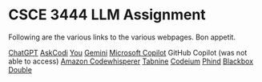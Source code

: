# CSCE 3444 LLM Assignment

Following are the various links to the various webpages. Bon appetit.

[ChatGPT](./website_creation/1.ChatGPT_Website%20creation/gpt.html)
[AskCodi](./website_creation/2.AskCodi_Website%20creation/codi.html)
[You](./website_creation/3.You_Website%20creation/you.html)
[Gemini](./website_creation/4.Google%20Bard_Website%20creation/gemini.html)
[Microsoft Copilot](./website_creation/5.Microsoft%20Copilot_Website%20creation/microsoft_copilot.html)
GitHub Copilot (was not able to access)
[Amazon Codewhisperer](./website_creation/7.Amazon%20Codewhisperer_Website%20creation/amazon.html)
[Tabnine](./website_creation/8.Tabnine_Website%20creation/tabnine.html)
[Codeium](./website_creation/9.Codeium_Website%20creation/codeium.html)
[Phind](./website_creation/10.Phind_Website%20creation/phind.html)
[Blackbox](./website_creation/11.Blackbox_Website%20creation/)
[Double](./website_creation/12.Double_Website%20creation/)
